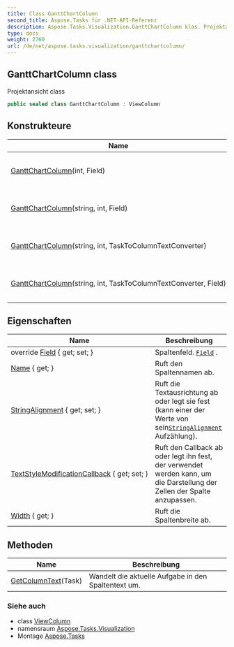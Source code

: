 ```yaml
---
title: Class GanttChartColumn
second_title: Aspose.Tasks für .NET-API-Referenz
description: Aspose.Tasks.Visualization.GanttChartColumn klas. Projektansicht class
type: docs
weight: 2760
url: /de/net/aspose.tasks.visualization/ganttchartcolumn/
---
```

## GanttChartColumn class

Projektansicht class

```csharp
public sealed class GanttChartColumn : ViewColumn
```

## Konstrukteure

| Name | Beschreibung |
| --- | --- |
| [GanttChartColumn](ganttchartcolumn/#constructor)(int, Field) | Initialisiert eine neue Instanz der GanttChartColumn-Klasse. |
| [GanttChartColumn](ganttchartcolumn/#constructor_1)(string, int, Field) | Initialisiert eine neue Instanz der GanttChartColumn-Klasse. |
| [GanttChartColumn](ganttchartcolumn/#constructor_2)(string, int, TaskToColumnTextConverter) | Initialisiert eine neue Instanz der GanttChartColumn-Klasse. |
| [GanttChartColumn](ganttchartcolumn/#constructor_3)(string, int, TaskToColumnTextConverter, Field) | Initialisiert eine neue Instanz der GanttChartColumn-Klasse. |

## Eigenschaften

| Name | Beschreibung |
| --- | --- |
| override [Field](../../aspose.tasks.visualization/ganttchartcolumn/field/) { get; set; } | Spaltenfeld. [`Field`](./field/) . |
| [Name](../../aspose.tasks.visualization/viewcolumn/name/) { get; } | Ruft den Spaltennamen ab. |
| [StringAlignment](../../aspose.tasks.visualization/viewcolumn/stringalignment/) { get; set; } | Ruft die Textausrichtung ab oder legt sie fest (kann einer der Werte von sein[`StringAlignment`](../viewcolumn/stringalignment/) Aufzählung). |
| [TextStyleModificationCallback](../../aspose.tasks.visualization/viewcolumn/textstylemodificationcallback/) { get; set; } | Ruft den Callback ab oder legt ihn fest, der verwendet werden kann, um die Darstellung der Zellen der Spalte anzupassen. |
| [Width](../../aspose.tasks.visualization/viewcolumn/width/) { get; } | Ruft die Spaltenbreite ab. |

## Methoden

| Name | Beschreibung |
| --- | --- |
| [GetColumnText](../../aspose.tasks.visualization/ganttchartcolumn/getcolumntext/)(Task) | Wandelt die aktuelle Aufgabe in den Spaltentext um. |

### Siehe auch

* class [ViewColumn](../viewcolumn/)
* namensraum [Aspose.Tasks.Visualization](../../aspose.tasks.visualization/)
* Montage [Aspose.Tasks](../../)


